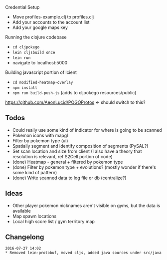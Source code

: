Credential Setup
*  Move profiles-example.clj to profiles.clj
*  Add your accounts to the account list
*  Add your google maps key

Running the clojure codebase
*  `cd cljpokego`
*  `lein cljsbuild once`
*  `lein run`
*  navigate to localhost:5000

Building javascript portion of lcient
*  `cd modified-heatmap-overlay`
*  `npm install`
*  `npm run build-push-js` (adds to cljpokego resources/public)


https://github.com/AeonLucid/POGOProtos <- should switch to this?

## Todos
*  Could really use some kind of indicator for where is going to be scanned
*  Pokemon icons with mapgl
*  Filter by pokemon type (ui)
*  Spatially segment and identify composition of segments (PySAL?)
*  Set scan location and size from client (I also have a theory that resolution is relevant, ref S2Cell portion of code)
*  (done) Heatmap - general + filtered by pokemon type
*  (done) Filter by pokemon type + evolutions? (mostly wonder if there's some kind of pattern)
*  (done) Write scanned data to log file or db (centralize?)

## Ideas
*  Other player pokemon nicknames aren't visible on gyms, but the data is available
*  Map spawn locations
*  Local high score list / gym territory map


## Changelong
```
2016-07-27 14:02
* Removed lein-protobuf, moved cljs, added java sources under src/java
```
